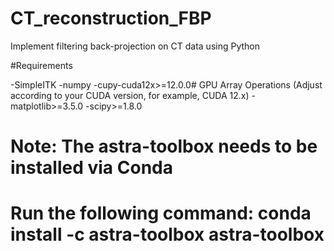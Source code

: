 # CT_reconstruction_FBP
Implement filtering back-projection on CT data using Python

#Requirements

-SimpleITK
-numpy
-cupy-cuda12x>=12.0.0# GPU Array Operations (Adjust according to your CUDA version, for example, CUDA 12.x)
-matplotlib>=3.5.0
-scipy>=1.8.0
# Note: The astra-toolbox needs to be installed via Conda
# Run the following command: conda install -c astra-toolbox astra-toolbox
